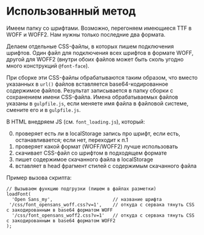 # Использованный метод

Имеем папку со шрифтами. Возможно, перегоняем имеющиеся TTF в WOFF и WOFF2. Нам нужны только последние два формата.

Делаем отдельные CSS-файлы, в которых пишем подключения шрифтов. Один файл для подключения всех шрифтов в формате WOFF, другой для WOFF2 (внутри обоих файлов может быть сколь угодно много конструкций `@font-face`).

При сборке эти CSS-файлы обрабатываются таким образом, что вместо указанных в `url()` файлов вставляется base64-кодированное содержимое файлов. Результат записывается в папку сборки с сохранением имени CSS-файла. Имена обрабатываемых файлов указаны в `gulpfile.js`, если меняете имя файла в файловой системе, смените его и в `gulpfile.js`.

В HTML внедряем JS (см. `font_loading.js`), который:

0. проверяет есть ли в localStorage запись про шрифт, если есть, останавливается; если нет, переходит к п.1
1. проверяет какой формат (WOFF/WOFF2) лучше использовать
2. скачивает CSS-файл со шрифтом в подходящем формате
3. пишет содержимое скачанного файла в localStorage
4. вставляет в head фрагмент стилей с содержимым скачанного файла


Пример вызова скрипта:

```
// Вызываем функцию подгрузки (пишем в файлах разметки)
loadFont(
  'Open Sans_my',                      // название шрифта
 '/css/font_opensans_woff.css?v=1',    // откуда с сервака тянуть CSS с закодированным в base64 форматом WOFF
  '/css/font_opensans_woff2.css?v=1'   // откуда с сервака тянуть CSS с закодированным в base64 форматом WOFF2
);
```
